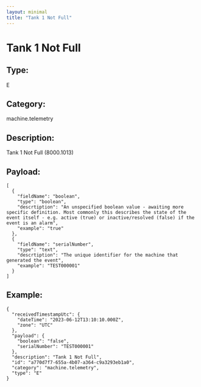 ```yaml
---
layout: minimal
title: "Tank 1 Not Full"
---
```


# Tank 1 Not Full

## Type:

E

## Category:

machine.telemetry

## Description: 

Tank 1 Not Full (8000.1013)

## Payload:

```
[
  {
    "fieldName": "boolean",
    "type": "boolean",
    "descrtiption": "An unspecified boolean value - awaiting more specific definition. Most commonly this describes the state of the event itself - e.g. active (true) or inactive/resolved (false) if the event is an alarm",
    "example": "true"
  },
  {
    "fieldName": "serialNumber",
    "type": "text",
    "descrtiption": "The unique identifier for the machine that generated the event",
    "example": "TEST000001"
  }
]
```

## Example:

```
{
  "receivedTimestampUtc": {
    "dateTime": "2023-06-12T13:10:10.000Z",
    "zone": "UTC"
  },
  "payload": {
    "boolean": "false",
    "serialNumber": "TEST000001"
  },
  "description": "Tank 1 Not Full",
  "id": "a770d7f7-655a-4b07-a364-c9a3293eb1a0",
  "category": "machine.telemetry",
  "type": "E"
}
```
